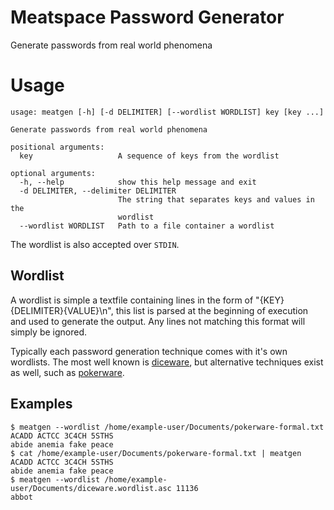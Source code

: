 # Meatspace Password Generator

Generate passwords from real world phenomena

# Usage
``` $ meatgen --help
usage: meatgen [-h] [-d DELIMITER] [--wordlist WORDLIST] key [key ...]

Generate passwords from real world phenomena

positional arguments:
  key                   A sequence of keys from the wordlist

optional arguments:
  -h, --help            show this help message and exit
  -d DELIMITER, --delimiter DELIMITER
                        The string that separates keys and values in the
                        wordlist
  --wordlist WORDLIST   Path to a file container a wordlist
```

The wordlist is also accepted over `STDIN`.

## Wordlist
A wordlist is simple a textfile containing lines in the form of "{KEY}{DELIMITER}{VALUE}\n", this list is parsed at the beginning of execution and used to generate the output.
Any lines not matching this format will simply be ignored.

Typically each password generation technique comes with it's own wordlists. The most well known is [diceware](http://world.std.com/~reinhold/diceware.html), but alternative techniques exist as well, such as [pokerware](https://github.com/skeeto/pokerware).

## Examples
```
$ meatgen --wordlist /home/example-user/Documents/pokerware-formal.txt ACADD ACTCC 3C4CH 5STHS
abide anemia fake peace
$ cat /home/example-user/Documents/pokerware-formal.txt | meatgen ACADD ACTCC 3C4CH 5STHS
abide anemia fake peace
$ meatgen --wordlist /home/example-user/Documents/diceware.wordlist.asc 11136
abbot
```
